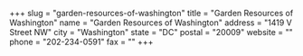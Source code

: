 +++
slug = "garden-resources-of-washington"
title = "Garden Resources of Washington"
name = "Garden Resources of Washington"
address = "1419 V Street NW"
city = "Washington"
state = "DC"
postal = "20009"
website = ""
phone = "202-234-0591"
fax = ""
+++
